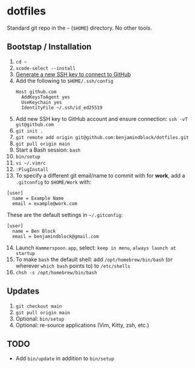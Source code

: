 # dotfiles
Standard git repo in the `~` (`$HOME`) directory. No other tools.

## Bootstap / Installation
1. `cd ~`
2. `xcode-select --install`
3. [Generate a new SSH key to connect to GitHub](https://docs.github.com/en/authentication/connecting-to-github-with-ssh/generating-a-new-ssh-key-and-adding-it-to-the-ssh-agent)
4. Add the following to `$HOME/.ssh/config`
    ```
    Host github.com
      AddKeysToAgent yes
      UseKeychain yes
      IdentityFile ~/.ssh/id_ed25519
    ```
5. Add new SSH key to GitHub account and ensure connection: `ssh -vT git@github.com`
6. `git init .`
7. `git remote add origin git@github.com:benjamindblock/dotfiles.git`
8. `git pull origin main`
9. Start a Bash session: `bash`
10. `bin/setup`
11. `vi ~/.vimrc`
12. `:PlugInstall`
13. To specify a different git email/name to commit with for **work**, add a `.gitconfig` to `$HOME/Work` with:
```
[user]
  name = Example Name
  email = example@work.com
```
These are the default settings in `~/.gitconfig`:
```
[user]
  name = Ben Block
  email = benjamindblock@gmail.com
```
14. Launch `Hammerspoon.app`, select: `keep in menu`, `always launch at startup`
15. To make `bash` the default shell: add `/opt/homebrew/bin/bash` (or wherever `which bash` points to) to `/etc/shells`
16. `chsh -s /opt/homebrew/bin/bash`

## Updates
1. `git checkout main`
2. `git pull origin main`
3. Optional: `bin/setup`
4. Optional: re-source applications (Vim, Kitty, zsh, etc.)

## TODO
- Add `bin/update` in addition to `bin/setup`

